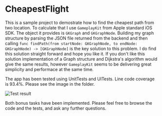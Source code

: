 # CheapestFlight

This is a sample project to demostrate how to find the cheapest path from two location. 
To calculate that I use `GameplayKit` from Apple standard iOS SDK.
The object it provides is `GKGraph` and `GKGraphNode`. Building my graph structure by parsing the JSON file returned from the backend and then calling `func findPath(from startNode: GKGraphNode, to endNode: GKGraphNode) -> [GKGraphNode]` is the key solution to this problem. I do find this solution straight forward and hope you like it. If you don't like this solution implementation of a Graph structure and Dijkstra's algorithm would give the same results, however `GameplayKit` seems to be delivering great simplicity and performace at the same time.

The app has been tested using UnitTests and UITests. Line code coverage is 93.4%. Please see the image in the folder.

![Test result](https://i.ibb.co/X5xpn1L/Screenshot-2019-01-18-at-10-46-14.png)

Both bonus tasks have been implemented.
Please feel free to browse the code and the tests, and ask any further questions.
